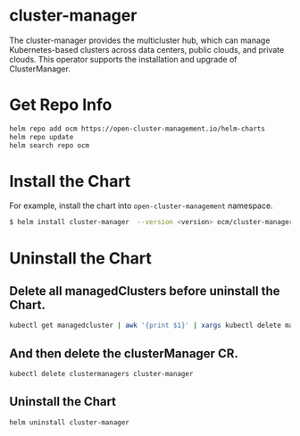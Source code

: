 # cluster-manager

The cluster-manager provides the multicluster hub, which can manage Kubernetes-based clusters across data centers,
public clouds, and private clouds. This operator supports the installation and upgrade of ClusterManager.

# Get Repo Info

```bash
helm repo add ocm https://open-cluster-management.io/helm-charts
helm repo update
helm search repo ocm
```

# Install the Chart

For example, install the chart into `open-cluster-management` namespace.

```bash
$ helm install cluster-manager  --version <version> ocm/cluster-manager --namespace=open-cluster-management --create-namespace
```

# Uninstall the Chart

## Delete all managedClusters before uninstall the Chart.

```bash
kubectl get managedcluster | awk '{print $1}' | xargs kubectl delete managedcluster
```

## And then delete the clusterManager CR.

``` bash
kubectl delete clustermanagers cluster-manager
```

## Uninstall the Chart

```bash
helm uninstall cluster-manager
```

